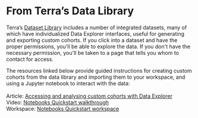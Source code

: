 # From Terra’s Data Library

Terra’s [Dataset Library](https://terra.biodatacatalyst.nhlbi.nih.gov/#library/datasets) includes a number of integrated datasets, many of which have individualized Data Explorer interfaces, useful for generating and exporting custom cohorts. If you click into a dataset and have the proper permissions,  you'll be able to explore the data. If you don't have the necessary permission, you'll be taken to a page that tells you whom to contact for access. &#x20;

​The resources linked below provide guided instructions for creating custom cohorts from the data library and importing them to your workspace, and using a Jupyter notebook to interact with the data:\
\
Article: [Accessing and analysing custom cohorts with Data Explorer\
](https://support.terra.bio/hc/en-us/articles/360034954811-Making-custom-cohorts-with-Data-Explorer)Video: [Notebooks Quickstart walkthrough](https://www.youtube.com/watch?v=Hn5xlnHyE-4\&t=7s)\
Workspace: [Notebooks Quickstart workspace](https://terra.biodatacatalyst.nhlbi.nih.gov/#workspaces/fc-product-demo/Terra-Notebooks-Quickstart)
